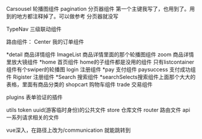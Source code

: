 Carsousel 轮播图组件
pagination 分页器组件 
第一个主键我写了，也用到了。用到的地方都注释掉了。可以做参考
分页器就没写

TypeNav 三级联动组件


路由组件：
Center 我的订单组件

*detail 商品详情组件
    ImageList 商品详情里面的那个轮播图组件
    zoom 商品详情里放大镜组件
*home 首页组件
    home的子组件都是没用的组件
    只有listcontainer组件有个swiper的轮播图
login 注册组件
*pay 支付组件
paysuccess 支付成功组件
Rigister 注册组件
*Search 搜索组件
    *searchSelects搜索组件上面那个大大的表格，里面有商品分类的
shopcart 购物车组件
trade 交易组件

plugins 表单验证的插件

utils token uuid(游客临时身份)的公共文件
store 仓库文件
router 路由文件
api 一系列请求相关的文件

vue深入，在路径上改为/communication 就能跳转到






